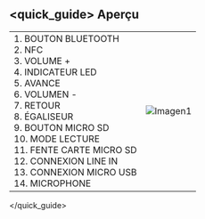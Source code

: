 ## <quick_guide> Aperçu

|  |  |
|:-------|:-------|
|1.	BOUTON BLUETOOTH <br> 2.	NFC <br> 3.	VOLUME + <br> 4. INDICATEUR LED 	<br> 5.	AVANCE <br> 6.	VOLUMEN - <br> 7. RETOUR	 <br> 8.	ÉGALISEUR <br> 9.	BOUTON MICRO SD <br> 10. MODE LECTURE <br> 11.	FENTE CARTE MICRO SD <br> 12. CONNEXION LINE IN <br> 13. CONNEXION MICRO USB <br> 14. MICROPHONE |![Imagen1](http://static.energysistem.com/images/manuals/39420/546a3e3f8fe3e.jpg)|
</quick_guide>
